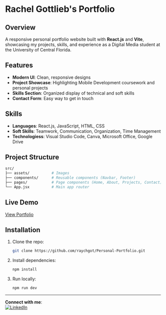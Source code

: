 # Rachel Gottlieb's Portfolio

## Overview
A responsive personal portfolio website built with **React.js** and **Vite**, showcasing my projects, skills, and experience as a Digital Media student at the University of Central Florida.

## Features
- **Modern UI**: Clean, responsive designs
- **Project Showcase**: Highlighting Mobile Development coursework and personal projects
- **Skills Section**: Organized display of technical and soft skills
- **Contact Form**: Easy way to get in touch

## Skills
- **Languages**: React.js, JavaScript, HTML, CSS
- **Soft Skills**: Teamwork, Communication, Organization, Time Management
- **Technologiess**: Visual Studio Code, Canva, Microsoft Office, Google Drive

## Project Structure
```bash
src/
├── assets/          # Images
├── components/      # Reusable components (Navbar, Footer)
├── pages/           # Page components (Home, About, Projects, Contact)
└── App.jsx          # Main app router
```

## Live Demo
[View Portfolio](https://raychgot.github.io/Personal-Portfolio/)  

## Installation
1. Clone the repo:
   ```bash
   git clone https://github.com/raychgot/Personal-Portfolio.git
   ```
2. Install dependencies:
   ```bash
   npm install
   ```
3. Run locally:
   ```bash
   npm run dev
   ```

---

**Connect with me**:  
[![LinkedIn](https://img.shields.io/badge/LinkedIn-Connect-blue)](https://www.linkedin.com/in/rachelgottliebb/)  
